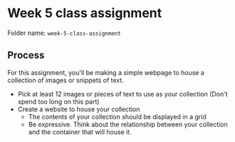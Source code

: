 # Week 5 class assignment

Folder name: `week-5-class-assignment`

## Process

For this assignment, you'll be making a simple webpage to house a collection of images or snippets of text.

* Pick at least 12 images or pieces of text to use as your collection (Don't spend too long on this part)
* Create a website to house your collection
	* The contents of your collection should be displayed in a grid
	* Be expressive. Think about the relationship between your collection and the container that will house it.